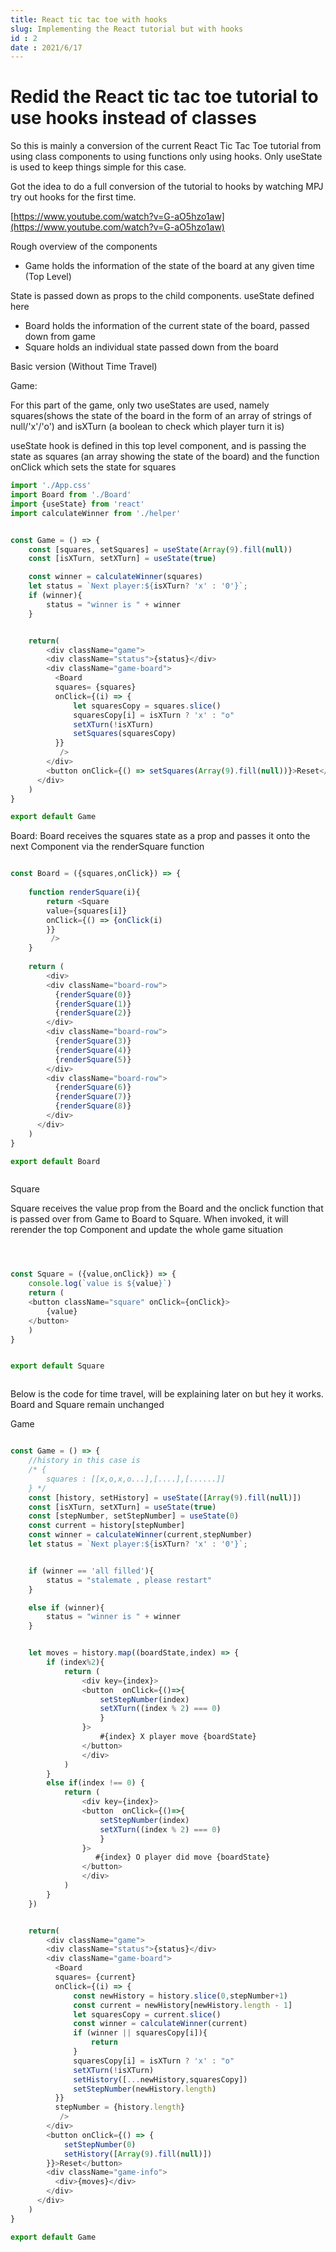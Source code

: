 ```yaml
---
title: React tic tac toe with hooks 
slug: Implementing the React tutorial but with hooks 
id : 2
date : 2021/6/17
---
```


# Redid the React tic tac toe tutorial to use hooks instead of classes 

So this is mainly a conversion of the current React Tic Tac Toe tutorial from using class components to using functions only using hooks. Only useState is used to keep things simple for this case. 

Got the idea to do a full conversion of the tutorial to hooks by watching MPJ try out hooks for the first time. 

[https://www.youtube.com/watch?v=G-aO5hzo1aw](https://www.youtube.com/watch?v=G-aO5hzo1aw) 

Rough overview of the components 

- Game holds the information of the state of the board at any given time (Top Level)

State is passed down as props to the child components. useState defined here

- Board holds the information of the current state of the board, passed down from game
- Square holds an individual state passed down from the board

Basic version (Without Time Travel)

Game: 

For this part of the game, only two useStates are used, namely squares(shows the state of the board in the form of an array of strings of null/'x'/'o') and isXTurn (a boolean to check which player turn it is)

useState hook is defined in this top level component, and is passing the state as squares (an array showing the state of the board) and the function onClick which sets the state for squares

```javascript
import './App.css' 
import Board from './Board'
import {useState} from 'react'
import calculateWinner from './helper'


const Game = () => {
    const [squares, setSquares] = useState(Array(9).fill(null))
    const [isXTurn, setXTurn] = useState(true)

    const winner = calculateWinner(squares)
    let status = `Next player:${isXTurn? 'x' : '0'}`;
    if (winner){
        status = "winner is " + winner
    }


    return(
        <div className="game">
        <div className="status">{status}</div>
        <div className="game-board">
          <Board
          squares= {squares}
          onClick={(i) => {
              let squaresCopy = squares.slice()
              squaresCopy[i] = isXTurn ? 'x' : "o"
              setXTurn(!isXTurn)
              setSquares(squaresCopy)
          }}
           />
        </div>
        <button onClick={() => setSquares(Array(9).fill(null))}>Reset</button>
      </div>
    )
}

export default Game


```

Board:
Board receives the squares state as a prop and passes it onto the next Component via the renderSquare function

```js

const Board = ({squares,onClick}) => {
    
    function renderSquare(i){
        return <Square 
        value={squares[i]}
        onClick={() => {onClick(i)
        }}
         />
    }
    
    return (
        <div>
        <div className="board-row">
          {renderSquare(0)}
          {renderSquare(1)}
          {renderSquare(2)}
        </div>
        <div className="board-row">
          {renderSquare(3)}
          {renderSquare(4)}
          {renderSquare(5)}
        </div>
        <div className="board-row">
          {renderSquare(6)}
          {renderSquare(7)}
          {renderSquare(8)}
        </div>
      </div>
    )
}

export default Board



```

Square 

Square receives the value prop from the Board and the onclick function that is passed over from Game to Board to Square. When invoked, it will rerender the top Component and update the whole game situation

```js



const Square = ({value,onClick}) => {
    console.log(`value is ${value}`)
    return (
    <button className="square" onClick={onClick}>
        {value}
    </button>
    )
}


export default Square



```




Below is the code for time travel, will be explaining later on but hey it works. Board and Square remain unchanged

Game


```js

const Game = () => {
    //history in this case is 
    /* {
        squares : [[x,o,x,o...],[....],[......]]
    } */
    const [history, setHistory] = useState([Array(9).fill(null)])
    const [isXTurn, setXTurn] = useState(true)
    const [stepNumber, setStepNumber] = useState(0)
    const current = history[stepNumber]
    const winner = calculateWinner(current,stepNumber)
    let status = `Next player:${isXTurn? 'x' : '0'}`;


    if (winner == 'all filled'){
        status = "stalemate , please restart"
    }

    else if (winner){
        status = "winner is " + winner
    }


    let moves = history.map((boardState,index) => {
        if (index%2){
            return (
                <div key={index}>
                <button  onClick={()=>{
                    setStepNumber(index)
                    setXTurn((index % 2) === 0)
                    }
                }>
                    #{index} X player move {boardState}
                </button>
                </div>
            )
        }
        else if(index !== 0) {
            return (
                <div key={index}>
                <button  onClick={()=>{
                    setStepNumber(index)
                    setXTurn((index % 2) === 0)
                    }
                }>
                   #{index} O player did move {boardState}
                </button>
                </div>
            )
        }
    })


    return(
        <div className="game">
        <div className="status">{status}</div>
        <div className="game-board">
          <Board
          squares= {current}
          onClick={(i) => {
              const newHistory = history.slice(0,stepNumber+1)
              const current = newHistory[newHistory.length - 1]
              let squaresCopy = current.slice()
              const winner = calculateWinner(current)
              if (winner || squaresCopy[i]){
                  return
              }
              squaresCopy[i] = isXTurn ? 'x' : "o"
              setXTurn(!isXTurn)
              setHistory([...newHistory,squaresCopy])
              setStepNumber(newHistory.length)
          }}
          stepNumber = {history.length}
           />
        </div>
        <button onClick={() => {
            setStepNumber(0)
            setHistory([Array(9).fill(null)])
        }}>Reset</button>
        <div className="game-info">
          <div>{moves}</div>
        </div>
      </div>
    )
}

export default Game






```

